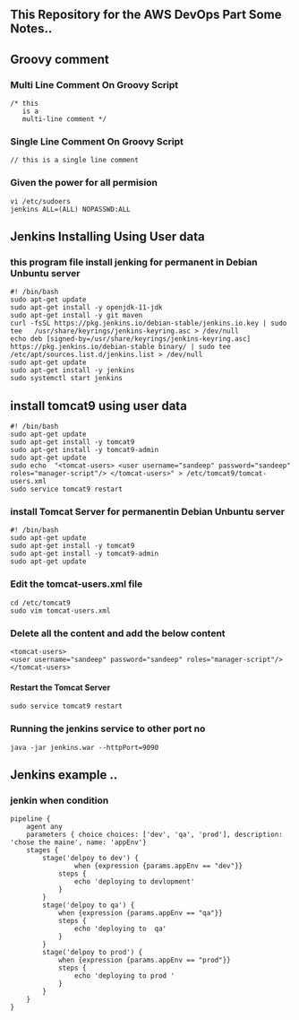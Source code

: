 ## This Repository for the AWS DevOps Part Some Notes.. 

## Groovy comment
### Multi  Line Comment On Groovy Script
```
/* this
   is a
   multi-line comment */
```
### Single Line Comment On Groovy Script
```
// this is a single line comment
```
### Given the power for all permision
```
vi /etc/sudoers
jenkins ALL=(ALL) NOPASSWD:ALL
```
## Jenkins Installing Using User data
### this program file install jenking for permanent in Debian Unbuntu server
```
#! /bin/bash
sudo apt-get update 
sudo apt-get install -y openjdk-11-jdk
sudo apt-get install -y git maven
curl -fsSL https://pkg.jenkins.io/debian-stable/jenkins.io.key | sudo tee   /usr/share/keyrings/jenkins-keyring.asc > /dev/null
echo deb [signed-by=/usr/share/keyrings/jenkins-keyring.asc]   https://pkg.jenkins.io/debian-stable binary/ | sudo tee   /etc/apt/sources.list.d/jenkins.list > /dev/null
sudo apt-get update
sudo apt-get install -y jenkins
sudo systemctl start jenkins
```
## install tomcat9 using user data
```
#! /bin/bash
sudo apt-get update 
sudo apt-get install -y tomcat9
sudo apt-get install -y tomcat9-admin
sudo apt-get update
sudo echo  "<tomcat-users> <user username="sandeep" password="sandeep" roles="manager-script"/> </tomcat-users>" > /etc/tomcat9/tomcat-users.xml
sudo service tomcat9 restart
```
### install Tomcat Server for permanentin Debian Unbuntu server
```
#! /bin/bash
sudo apt-get update 
sudo apt-get install -y tomcat9
sudo apt-get install -y tomcat9-admin
sudo apt-get update
```
### Edit the tomcat-users.xml file
```
cd /etc/tomcat9
sudo vim tomcat-users.xml
```   
### Delete all the content and add the below content
```  
<tomcat-users>
<user username="sandeep" password="sandeep" roles="manager-script"/> 
</tomcat-users>
```
#### Restart the Tomcat Server  
``` sudo service tomcat9 restart ```
### Running the jenkins service to other port no 
``` java -jar jenkins.war --httpPort=9090 ```

## Jenkins example ..
### jenkin when condition
```
pipeline {
    agent any
    parameters { choice choices: ['dev', 'qa', 'prod'], description: 'chose the maine', name: 'appEnv'}
    stages {
        stage('delpoy to dev') {
                when {expression {params.appEnv == "dev"}}
            steps {
                echo 'deploying to devlopment'
            }
        }
        stage('delpoy to qa') {
            when {expression {params.appEnv == "qa"}}
            steps {
                echo 'deploying to  qa'
            }
        }
        stage('delpoy to prod') {
            when {expression {params.appEnv == "prod"}}
            steps {
                echo 'deploying to prod '
            }
        }
    }
}

```
